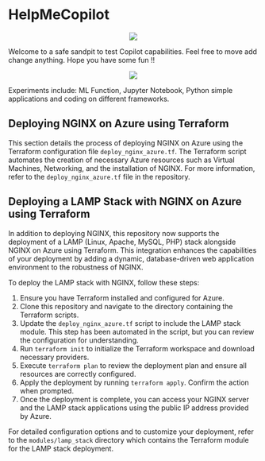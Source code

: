 # HelpMeCopilot
<p align="center">
    <img src="https://github.com/nolecram/HelpMeCopilot/blob/main/1.png" />
</p>


Welcome to a safe sandpit to test Copilot capabilities. Feel free to move add change anything. Hope you have some fun !!

<p align="center">
    <img src="https://github.com/nolecram/HelpMeCopilot/blob/main/2.png" />
</p>
Experiments include: ML Function, Jupyter Notebook, Python simple applications and coding on different frameworks.

## Deploying NGINX on Azure using Terraform

This section details the process of deploying NGINX on Azure using the Terraform configuration file `deploy_nginx_azure.tf`. The Terraform script automates the creation of necessary Azure resources such as Virtual Machines, Networking, and the installation of NGINX. For more information, refer to the `deploy_nginx_azure.tf` file in the repository.

## Deploying a LAMP Stack with NGINX on Azure using Terraform

In addition to deploying NGINX, this repository now supports the deployment of a LAMP (Linux, Apache, MySQL, PHP) stack alongside NGINX on Azure using Terraform. This integration enhances the capabilities of your deployment by adding a dynamic, database-driven web application environment to the robustness of NGINX.

To deploy the LAMP stack with NGINX, follow these steps:

1. Ensure you have Terraform installed and configured for Azure.
2. Clone this repository and navigate to the directory containing the Terraform scripts.
3. Update the `deploy_nginx_azure.tf` script to include the LAMP stack module. This step has been automated in the script, but you can review the configuration for understanding.
4. Run `terraform init` to initialize the Terraform workspace and download necessary providers.
5. Execute `terraform plan` to review the deployment plan and ensure all resources are correctly configured.
6. Apply the deployment by running `terraform apply`. Confirm the action when prompted.
7. Once the deployment is complete, you can access your NGINX server and the LAMP stack applications using the public IP address provided by Azure.

For detailed configuration options and to customize your deployment, refer to the `modules/lamp_stack` directory which contains the Terraform module for the LAMP stack deployment.
